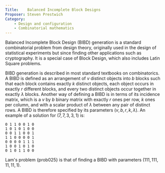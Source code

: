 ```yaml
---
Title:    Balanced Incomplete Block Designs
Proposer: Steven Prestwich
Category:
    - Design and configuration
    - Combinatorial mathematics
---
```


Balanced Incomplete Block Design (BIBD) generation is a standard combinatorial problem from design theory, originally used in the design of statistical experiments but since finding other applications such as cryptography. It is a special case of Block Design, which also includes Latin Square problems.

BIBD generation is described in most standard textbooks on combinatorics. A BIBD is defined as an arrangement of $v$ distinct objects into $b$ blocks such that each block contains exactly $k$ distinct objects, each object occurs in exactly $r$ different blocks, and every two distinct objects occur together in exactly $\lambda$ blocks. Another way of defining a BIBD is in terms of its incidence matrix, which is a $v$ by $b$ binary matrix with exactly $r$ ones per row, $k$ ones per column, and with a scalar product
of $\lambda$ between any pair of distinct rows. A BIBD is therefore specified by its parameters $(v,b,r,k,\lambda)$. An example of a solution for $(7,7,3,3,1)$ is:

    0 1 1 0 0 1 0
    1 0 1 0 1 0 0
    0 0 1 1 0 0 1
    1 1 0 0 0 0 1
    0 0 0 0 1 1 1
    1 0 0 1 0 1 0
    0 1 0 1 1 0 0 

Lam's problem {prob025} is that of finding a BIBD with parameters $(111,111,11,11,1)$. 